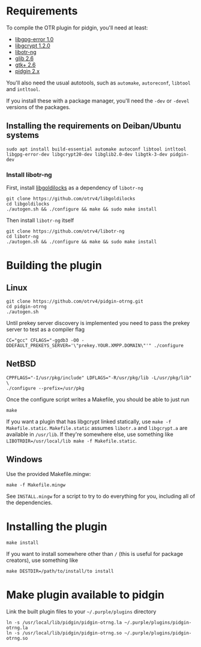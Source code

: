 # Requirements

To compile the OTR plugin for pidgin, you'll need at least:

- [libgpg-error 1.0](ftp://ftp.gnupg.org/gcrypt/libgpg-error/)
- [libgcrypt 1.2.0](ftp://ftp.gnupg.org/gcrypt/libgcrypt/)
- [libotr-ng](https://github.com/otrv4/libotr-ng)
- [glib 2.6](http://www.gtk.org/download/)
- [gtk+ 2.6](http://www.gtk.org/download/)
- [pidgin 2.x](http://pidgin.im/)

You'll also need the usual autotools, such as `automake`, `autoreconf`,
`libtool` and `intltool`.

If you install these with a package manager, you'll need the
`-dev` or `-devel` versions of the packages.

## Installing the requirements on Deiban/Ubuntu systems

    sudo apt install build-essential automake autoconf libtool intltool libgpg-error-dev libgcrypt20-dev libglib2.0-dev libgtk-3-dev pidgin-dev

### Install libotr-ng

First, install [libgoldilocks](https://github.com/otrv4/libgoldilocks) as a
dependency of `libotr-ng`

    git clone https://github.com/otrv4/libgoldilocks
    cd libgoldilocks
    ./autogen.sh && ./configure && make && sudo make install

Then install `libotr-ng` itself

    git clone https://github.com/otrv4/libotr-ng
    cd libotr-ng
    ./autogen.sh && ./configure && make && sudo make install


# Building the plugin

## Linux

    git clone https://github.com/otrv4/pidgin-otrng.git
    cd pidgin-otrng
    ./autogen.sh

Until prekey server discovery is implemented you need to pass the prekey server to test
as a compiler flag

    CC="gcc" CFLAGS="-ggdb3 -O0 -DDEFAULT_PREKEYS_SERVER='\"prekey.YOUR.XMPP.DOMAIN\"'" ./configure


## NetBSD

    CPPFLAGS="-I/usr/pkg/include" LDFLAGS="-R/usr/pkg/lib -L/usr/pkg/lib" \
	./configure --prefix=/usr/pkg

Once the configure script writes a Makefile, you should be able to just
run

    make

If you want a plugin that has libgcrypt linked statically, use
`make -f Makefile.static`. `Makefile.static` assumes `libotr.a` and `libgcrypt.a`
are available in `/usr/lib`.  If they're somewhere else, use something like
`LIBOTRDIR=/usr/local/lib make -f Makefile.static`.


## Windows

Use the provided Makefile.mingw:

    make -f Makefile.mingw

See `INSTALL.mingw` for a script to try to do everything for you,
including all of the dependencies.

# Installing the plugin

    make install

If you want to install somewhere other than `/` (this is useful
for package creators), use something like

    make DESTDIR=/path/to/install/to install

# Make plugin available to pidgin

Link the built plugin files to your `~/.purple/plugins` directory

    ln -s /usr/local/lib/pidgin/pidgin-otrng.la ~/.purple/plugins/pidgin-otrng.la
    ln -s /usr/local/lib/pidgin/pidgin-otrng.so ~/.purple/plugins/pidgin-otrng.so
